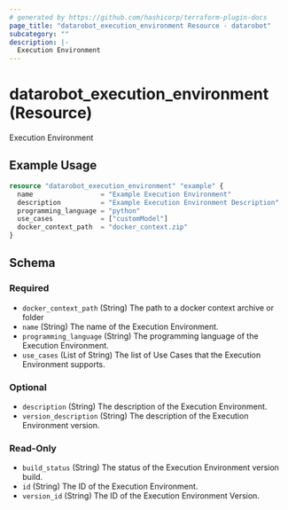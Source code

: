 ```yaml
---
# generated by https://github.com/hashicorp/terraform-plugin-docs
page_title: "datarobot_execution_environment Resource - datarobot"
subcategory: ""
description: |-
  Execution Environment
---
```


# datarobot_execution_environment (Resource)

Execution Environment

## Example Usage

```terraform
resource "datarobot_execution_environment" "example" {
  name                 = "Example Execution Environment"
  description          = "Example Execution Environment Description"
  programming_language = "python"
  use_cases            = ["customModel"]
  docker_context_path  = "docker_context.zip"
}
```

<!-- schema generated by tfplugindocs -->
## Schema

### Required

- `docker_context_path` (String) The path to a docker context archive or folder
- `name` (String) The name of the Execution Environment.
- `programming_language` (String) The programming language of the Execution Environment.
- `use_cases` (List of String) The list of Use Cases that the Execution Environment supports.

### Optional

- `description` (String) The description of the Execution Environment.
- `version_description` (String) The description of the Execution Environment version.

### Read-Only

- `build_status` (String) The status of the Execution Environment version build.
- `id` (String) The ID of the Execution Environment.
- `version_id` (String) The ID of the Execution Environment Version.
